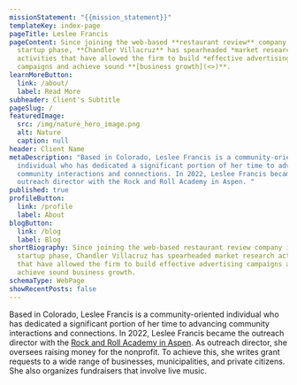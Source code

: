 ```yaml
---
missionStatement: "{{mission_statement}}"
templateKey: index-page
pageTitle: Leslee Francis
pageContent: Since joining the web-based **restaurant review** company in its
  startup phase, **Chandler Villacruz** has spearheaded *market research*
  activities that have allowed the firm to build *effective advertising*
  campaigns and achieve sound **[business growth](<>)**.
learnMoreButton:
  link: /about/
  label: Read More
subheader: Client's Subtitle
pageSlug: /
featuredImage:
  src: /img/nature_hero_image.png
  alt: Nature
  caption: null
header: Client Name
metaDescription: "Based in Colorado, Leslee Francis is a community-oriented
  individual who has dedicated a significant portion of her time to advancing
  community interactions and connections. In 2022, Leslee Francis became the
  outreach director with the Rock and Roll Academy in Aspen. "
published: true
profileButton:
  link: /profile
  label: About
blogButton:
  link: /blog
  label: Blog
shortBiography: Since joining the web-based restaurant review company in its
  startup phase, Chandler Villacruz has spearheaded market research activities
  that have allowed the firm to build effective advertising campaigns and
  achieve sound business growth.
schemaType: WebPage
showRecentPosts: false
---
```

Based in Colorado, Leslee Francis is a community-oriented individual who has dedicated a significant portion of her time to advancing community interactions and connections. In 2022, Leslee Francis became the outreach director with the [Rock and Roll Academy in Aspen](https://www.rockandrollacademyaspen.org/meet-the-team). As outreach director, she oversees raising money for the nonprofit. To achieve this, she writes grant requests to a wide range of businesses, municipalities, and private citizens. She also organizes fundraisers that involve live music.